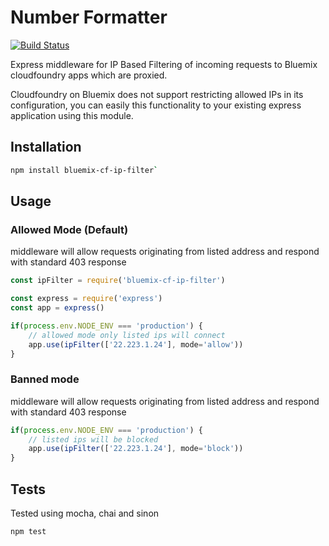 # Number Formatter

[![Build Status](https://travis-ci.org/Astr-o/bluemix-cf-ip-filter.svg?branch=master)](https://travis-ci.org/Astr-o/bluemix-cf-ip-filter)


Express middleware for IP Based Filtering of incoming requests to Bluemix cloudfoundry apps which are proxied.

Cloudfoundry on Bluemix does not support restricting allowed IPs in its configuration, you can easily
this functionality to your existing express application using this module.

## Installation

```bash
npm install bluemix-cf-ip-filter`
```

## Usage

### Allowed Mode (Default)

middleware will allow requests originating from listed address and respond with standard 403 response

```Javascript
const ipFilter = require('bluemix-cf-ip-filter')

const express = require('express')
const app = express()

if(process.env.NODE_ENV === 'production') {
    // allowed mode only listed ips will connect
    app.use(ipFilter(['22.223.1.24'], mode='allow'))
}
```

### Banned mode

middleware will allow requests originating from listed address and respond with standard 403 response

```Javascript
if(process.env.NODE_ENV === 'production') {
    // listed ips will be blocked
    app.use(ipFilter(['22.223.1.24'], mode='block'))
}
```

## Tests

Tested using mocha, chai and sinon

```bash
npm test
```
